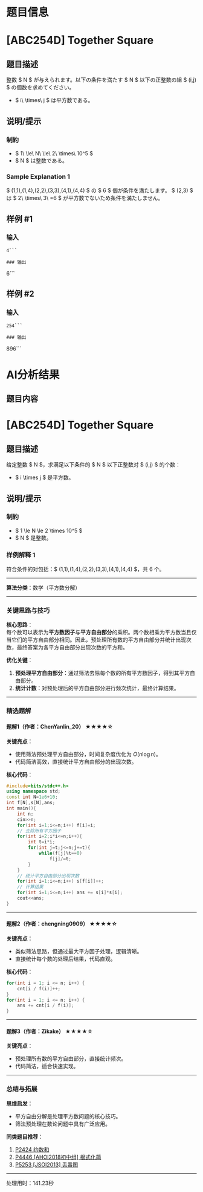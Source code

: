 # 题目信息

# [ABC254D] Together Square

## 题目描述

[problemUrl]: https://atcoder.jp/contests/abc254/tasks/abc254_d

整数 $ N $ が与えられます。以下の条件を満たす $ N $ 以下の正整数の組 $ (i,j) $ の個数を求めてください。

- $ i\ \times\ j $ は平方数である。

## 说明/提示

### 制約

- $ 1\ \le\ N\ \le\ 2\ \times\ 10^5 $
- $ N $ は整数である。

### Sample Explanation 1

$ (1,1),(1,4),(2,2),(3,3),(4,1),(4,4) $ の $ 6 $ 個が条件を満たします。 $ (2,3) $ は $ 2\ \times\ 3\ =6 $ が平方数でないため条件を満たしません。

## 样例 #1

### 输入

```
4```

### 输出

```
6```

## 样例 #2

### 输入

```
254```

### 输出

```
896```

# AI分析结果



## 题目内容
# [ABC254D] Together Square

## 题目描述

给定整数 $ N $，求满足以下条件的 $ N $ 以下正整数对 $ (i,j) $ 的个数：

- $ i \times j $ 是平方数。

## 说明/提示

### 制約

- $ 1 \le N \le 2 \times 10^5 $
- $ N $ 是整数。

### 样例解释 1

符合条件的对包括：$ (1,1),(1,4),(2,2),(3,3),(4,1),(4,4) $，共 6 个。

---

**算法分类**：数学（平方数分解）

---

### 关键思路与技巧

**核心思路**：  
每个数可以表示为**平方数因子**与**平方自由部分**的乘积。两个数相乘为平方数当且仅当它们的平方自由部分相同。因此，预处理所有数的平方自由部分并统计出现次数，最终答案为各平方自由部分出现次数的平方和。

**优化关键**：  
1. **预处理平方自由部分**：通过筛法去除每个数的所有平方数因子，得到其平方自由部分。
2. **统计计数**：对预处理后的平方自由部分进行频次统计，最终计算结果。

---

### 精选题解

#### 题解1（作者：ChenYanlin_20） ★★★★☆
**关键亮点**：  
- 使用筛法预处理平方自由部分，时间复杂度优化为 $O(n \log n)$。
- 代码简洁高效，直接统计平方自由部分的出现次数。

**核心代码**：
```cpp
#include<bits/stdc++.h>
using namespace std;
const int N=1e6+10;
int f[N],s[N],ans;
int main(){
    int n;
    cin>>n;
    for(int i=1;i<=n;i++) f[i]=i;
    // 去除所有平方因子
    for(int i=2;i*i<=n;i++){
        int t=i*i;
        for(int j=t;j<=n;j+=t){
            while(f[j]%t==0)
                f[j]/=t;
        }
    }
    // 统计平方自由部分出现次数
    for(int i=1;i<=n;i++) s[f[i]]++;
    // 计算结果
    for(int i=1;i<=n;i++) ans += s[i]*s[i];
    cout<<ans;
}
```

---

#### 题解2（作者：chengning0909） ★★★★☆
**关键亮点**：  
- 类似筛法思路，但通过最大平方因子处理，逻辑清晰。
- 直接统计每个数的处理后结果，代码直观。

**核心代码**：
```cpp
for(int i = 1; i <= n; i++) {
    cnt[i / f(i)]++;
}
for(int i = 1; i <= n; i++) {
    ans += cnt[i / f(i)];
}
```

---

#### 题解3（作者：Zikake） ★★★★☆
**关键亮点**：  
- 预处理所有数的平方自由部分，直接统计频次。
- 代码简洁，适合快速实现。

---

### 总结与拓展

**思维启发**：  
- 平方自由分解是处理平方数问题的核心技巧。
- 筛法预处理在数论问题中具有广泛应用。

**同类题目推荐**：  
1. [P2424 约数和](https://www.luogu.com.cn/problem/P2424)  
2. [P4446 [AHOI2018初中组] 根式化简](https://www.luogu.com.cn/problem/P4446)  
3. [P5253 [JSOI2013] 丢番图](https://www.luogu.com.cn/problem/P5253)

---
处理用时：141.23秒
